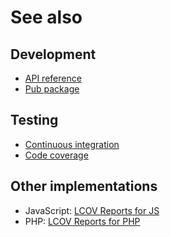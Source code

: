 # See also

## Development
- [API reference](https://dev.belin.io/lcov.dart/api)
- [Pub package](https://pub.dartlang.org/packages/lcov)

## Testing
- [Continuous integration](https://travis-ci.com/cedx/lcov.dart)
- [Code coverage](https://coveralls.io/github/cedx/lcov.dart)

## Other implementations
- JavaScript: [LCOV Reports for JS](https://dev.belin.io/lcov.js)
- PHP: [LCOV Reports for PHP](https://dev.belin.io/lcov.php)
